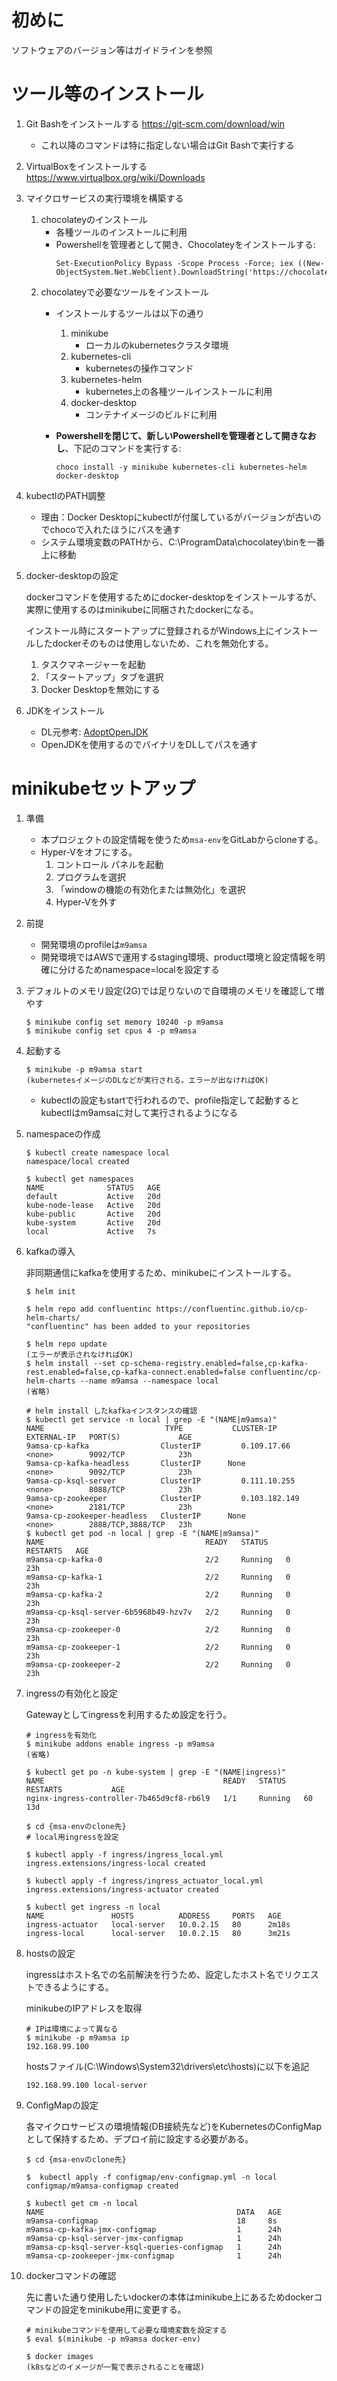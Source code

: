# 初めに
ソフトウェアのバージョン等はガイドラインを参照

# ツール等のインストール
1. Git Bashをインストールする https://git-scm.com/download/win
    - これ以降のコマンドは特に指定しない場合はGit Bashで実行する
1. VirtualBoxをインストールする https://www.virtualbox.org/wiki/Downloads
1. マイクロサービスの実行環境を構築する
    1. chocolateyのインストール
        - 各種ツールのインストールに利用
        - Powershellを管理者として開き、Chocolateyをインストールする:
            ```
            Set-ExecutionPolicy Bypass -Scope Process -Force; iex ((New-ObjectSystem.Net.WebClient).DownloadString('https://chocolatey.org/install.ps1'))
             ```
    1. chocolateyで必要なツールをインストール
        - インストールするツールは以下の通り
          1. minikube
              - ローカルのkubernetesクラスタ環境
          1. kubernetes-cli
              - kubernetesの操作コマンド
          1. kubernetes-helm
              - kubernetes上の各種ツールインストールに利用
          1. docker-desktop
              - コンテナイメージのビルドに利用
    
        - **Powershellを閉じて、新しいPowershellを管理者として開きなおし**、下記のコマンドを実行する:
          ```
          choco install -y minikube kubernetes-cli kubernetes-helm docker-desktop
          ```
1. kubectlのPATH調整
    - 理由：Docker Desktopにkubectlが付属しているがバージョンが古いのでchocoで入れたほうにパスを通す
    - システム環境変数のPATHから、C:\ProgramData\chocolatey\binを一番上に移動
1. docker-desktopの設定

    dockerコマンドを使用するためにdocker-desktopをインストールするが、実際に使用するのはminikubeに同梱されたdockerになる。

    インストール時にスタートアップに登録されるがWindows上にインストールしたdockerそのものは使用しないため、これを無効化する。

    1. タスクマネージャーを起動
    1. 「スタートアップ」タブを選択
    1. Docker Desktopを無効にする

1. JDKをインストール
    - DL元参考: [AdoptOpenJDK](https://adoptopenjdk.net/archive.html?variant=openjdk11&jvmVariant=hotspot)
    - OpenJDKを使用するのでバイナリをDLしてパスを通す

# minikubeセットアップ
1. 準備
    - 本プロジェクトの設定情報を使うため`msa-env`をGitLabからcloneする。
    - Hyper-Vをオフにする。
        1. コントロール パネルを起動
        1. プログラムを選択
        1. 「windowの機能の有効化または無効化」を選択
        1. Hyper-Vを外す
1. 前提
    - 開発環境のprofileは`m9amsa`
    - 開発環境ではAWSで運用するstaging環境、product環境と設定情報を明確に分けるためnamespace=localを設定する
1. デフォルトのメモリ設定(2G)では足りないので自環境のメモリを確認して増やす
    ```
    $ minikube config set memory 10240 -p m9amsa
    $ minikube config set cpus 4 -p m9amsa
    ```
1. 起動する
    ```
    $ minikube -p m9amsa start
    (kubernetesイメージのDLなどが実行される。エラーが出なければOK)
    ```
    - kubectlの設定もstartで行われるので、profile指定して起動するとkubectlはm9amsaに対して実行されるようになる
1. namespaceの作成
    ```
    $ kubectl create namespace local
    namespace/local created
    
    $ kubectl get namespaces
    NAME              STATUS   AGE
    default           Active   20d
    kube-node-lease   Active   20d
    kube-public       Active   20d
    kube-system       Active   20d
    local             Active   7s
    ```
1. kafkaの導入
    
    非同期通信にkafkaを使用するため、minikubeにインストールする。
    ```
    $ helm init
    
    $ helm repo add confluentinc https://confluentinc.github.io/cp-helm-charts/
    "confluentinc" has been added to your repositories
    
    $ helm repo update
    (エラーが表示されなければOK)
    $ helm install --set cp-schema-registry.enabled=false,cp-kafka-rest.enabled=false,cp-kafka-connect.enabled=false confluentinc/cp-helm-charts --name m9amsa --namespace local
    (省略)
    
    # helm install したkafkaインスタンスの確認
    $ kubectl get service -n local | grep -E "(NAME|m9amsa)"
    NAME                           TYPE           CLUSTER-IP       EXTERNAL-IP   PORT(S)             AGE
    9amsa-cp-kafka                ClusterIP         0.109.17.66     <none>        9092/TCP            23h
    9amsa-cp-kafka-headless       ClusterIP      None                 <none>        9092/TCP            23h
    9amsa-cp-ksql-server          ClusterIP         0.111.10.255    <none>        8088/TCP            23h
    9amsa-cp-zookeeper            ClusterIP         0.103.182.149   <none>        2181/TCP            23h
    9amsa-cp-zookeeper-headless   ClusterIP      None                 <none>        2888/TCP,3888/TCP   23h
    $ kubectl get pod -n local | grep -E "(NAME|m9amsa)"
    NAME                                    READY   STATUS          RESTARTS   AGE
    m9amsa-cp-kafka-0                       2/2     Running   0                 23h
    m9amsa-cp-kafka-1                       2/2     Running   0                 23h
    m9amsa-cp-kafka-2                       2/2     Running   0                 23h
    m9amsa-cp-ksql-server-6b5968b49-hzv7v   2/2     Running   0                 23h
    m9amsa-cp-zookeeper-0                   2/2     Running   0                 23h
    m9amsa-cp-zookeeper-1                   2/2     Running   0                 23h
    m9amsa-cp-zookeeper-2                   2/2     Running   0                 23h
    ```
1. ingressの有効化と設定

    Gatewayとしてingressを利用するため設定を行う。
    ```
    # ingressを有効化
    $ minikube addons enable ingress -p m9amsa
    (省略)
    
    $ kubectl get po -n kube-system | grep -E "(NAME|ingress)"
    NAME                                        READY   STATUS    RESTARTS           AGE
    nginx-ingress-controller-7b465d9cf8-rb6l9   1/1     Running   60                 13d
    
    $ cd {msa-envのclone先}
    # local用ingressを設定
    
    $ kubectl apply -f ingress/ingress_local.yml
    ingress.extensions/ingress-local created
    
    $ kubectl apply -f ingress/ingress_actuator_local.yml
    ingress.extensions/ingress-actuator created
    
    $ kubectl get ingress -n local
    NAME               HOSTS          ADDRESS     PORTS   AGE
    ingress-actuator   local-server   10.0.2.15   80      2m18s
    ingress-local      local-server   10.0.2.15   80      3m21s
    ```
1. hostsの設定
    
    ingressはホスト名での名前解決を行うため、設定したホスト名でリクエストできるようにする。

    minikubeのIPアドレスを取得
    ```
    # IPは環境によって異なる
    $ minikube -p m9amsa ip
    192.168.99.100
    ```

    hostsファイル(C:\Windows\System32\drivers\etc\hosts)に以下を追記
    ```
    192.168.99.100 local-server
    ```

1. ConfigMapの設定

    各マイクロサービスの環境情報(DB接続先など)をKubernetesのConfigMapとして保持するため、デプロイ前に設定する必要がある。
    ```
    $ cd {msa-envのclone先}

    $  kubectl apply -f configmap/env-configmap.yml -n local
    configmap/m9amsa-configmap created

    $ kubectl get cm -n local
    NAME                                           DATA   AGE
    m9amsa-configmap                               18     8s
    m9amsa-cp-kafka-jmx-configmap                  1      24h
    m9amsa-cp-ksql-server-jmx-configmap            1      24h
    m9amsa-cp-ksql-server-ksql-queries-configmap   1      24h
    m9amsa-cp-zookeeper-jmx-configmap              1      24h
    ```

1. dockerコマンドの確認

    先に書いた通り使用したいdockerの本体はminikube上にあるためdockerコマンドの設定をminikube用に変更する。

    ```
    # minikubeコマンドを使用して必要な環境変数を設定する
    $ eval $(minikube -p m9amsa docker-env) 

    $ docker images
    (k8sなどのイメージが一覧で表示されることを確認)
    ```